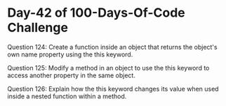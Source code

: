 # Day-42 of 100-Days-Of-Code Challenge

Question 124: Create a function inside an object that returns the object's own name property using the this keyword.

Question 125: Modify a method in an object to use the this keyword to access another property in the same object.

Question 126: Explain how the this keyword changes its value when used inside a nested function within a method.
